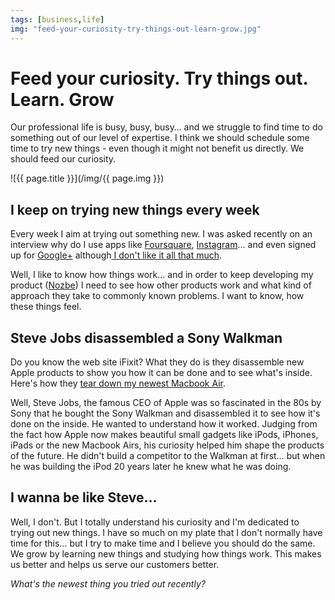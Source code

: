 ```yaml
---
tags: [business,life]
img: "feed-your-curiosity-try-things-out-learn-grow.jpg"
---
```


# Feed your curiosity. Try things out. Learn. Grow


Our professional life is busy, busy, busy… and we struggle to find time to do something out of our level of expertise. I think we should schedule some time to try new things - even though it might not benefit us directly. We should feed our curiosity.

<!--More-->

![{{ page.title }}](/img/{{ page.img }})

## I keep on trying new things every week

Every week I aim at trying out something new. I was asked recently on an interview why do I use apps like [Foursquare](https://foursquare.com/michaelnozbe), [Instagram](http://instagr.am/p/NnTwQ/)… and even signed up for [Google+](https://plus.google.com/113487369268886623458/posts) although[ I don't like it all that much](http://michaelnozbe.com/google-plus-i-aint-bothered).

Well, I like to know how things work… and in order to keep developing my product ([Nozbe][n]) I need to see how other products work and what kind of approach they take to commonly known problems. I want to know, how these things feel.

## Steve Jobs disassembled a Sony Walkman

Do you know the web site iFixit? What they do is they disassemble new Apple products to show you how it can be done and to see what's inside. Here's how they [tear down my newest Macbook Air](http://www.ifixit.com/Teardown/MacBook-Air-13-Inch-Mid-2011-Teardown/6130/1).

Well, Steve Jobs, the famous CEO of Apple was so fascinated in the 80s by Sony that he bought the Sony Walkman and disassembled it to see how it's done on the inside. He wanted to understand how it worked. Judging from the fact how Apple now makes beautiful small gadgets like iPods, iPhones, iPads or the new Macbook Airs, his curiosity helped him shape the products of the future. He didn't build a competitor to the Walkman at first… but when he was building the iPod 20 years later he knew what he was doing.

## I wanna be like Steve…

Well, I don't. But I totally understand his curiosity and I'm dedicated to trying out new things. I have so much on my plate that I don't normally have time for this… but I try to make time and I believe you should do the same. We grow by learning new things and studying how things work. This makes us better and helps us serve our customers better.

_What's the newest thing you tried out recently?_

  
  
  
 


[n]: https://michael.gratis/nozbe